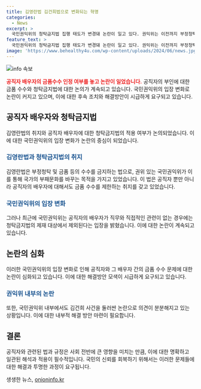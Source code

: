 ```yaml
---
title: 김영란법 김건희법으로 변화되는 혁명
categories:
  - News
excerpt: >
  국민권익위의 청탁금지법 집행 태도가 변경돼 논란이 일고 있다. 권익위는 이전까지 부정청탁과 금품수수를 엄격히 규제해왔지만, 최근에는 공직자의 배우자에 대한 금품수수를 제한하지 않겠다는 입장을 밝히며 태도를 바꿨다. 특히 윤석열 대통령 부부에 대한 명품 수수 사건에 대한 권익위의 종결 결정으로 논란이 커졌다. 이로 인해 권위를 훼손한 것은 권익위 내부 자체였다는 비판이 제기되고 있다.
feature_text: >
  국민권익위의 청탁금지법 집행 태도가 변경돼 논란이 일고 있다. 권익위는 이전까지 부정청탁과 금품수수를 엄격히 규제해왔지만, 최근에는 공직자의 배우자에 대한 금품수수를 제한하지 않겠다는 입장을 밝히며 태도를 바꿨다. 특히 윤석열 대통령 부부에 대한 명품 수수 사건에 대한 권익위의 종결 결정으로 논란이 커졌다. 이로 인해 권위를 훼손한 것은 권익위 내부 자체였다는 비판이 제기되고 있다.
image: 'https://www.behealthy4u.com/wp-content/uploads/2024/06/news.jpg'
---
```


<p><img src="https://www.behealthy4u.com/wp-content/uploads/2024/06/news.jpg" alt="info 속보" /></p>

<p><b><span style="color: #ee2323;">공직자 배우자의 금품수수 인정 여부를 놓고 논란이 일었습니다.</span></b> 공직자의 부인에 대한 금품 수수와 청탁금지법에 대한 논의가 계속되고 있습니다. 국민권익위의 입장 변화로 논란이 커지고 있으며, 이에 대한 후속 조치와 해결방안이 시급하게 요구되고 있습니다. </p>

<h2 data-ke-size="size26">공직자 배우자와 청탁금지법</h2>

<p data-ke-size="size16">김영란법의 취지와 공직자 배우자에 대한 청탁금지법의 적용 여부가 논의되었습니다. 이에 대한 국민권익위의 입장 변화가 논란의 중심이 되었습니다. </p>

<h3><b><span style="color: #1a5490;">김영란법과 청탁금지법의 취지</span></b></h3>

<p data-ke-size="size16">김영란법은 부정청탁 및 금품 등의 수수를 금지하는 법으로, 권위 있는 국민권익위가 이를 통해 국가의 부패문화를 바꾸는 목적을 가지고 있었습니다. 이 법은 공직자 뿐만 아니라 공직자의 배우자에 대해서도 금품 수수를 제한하는 취지를 갖고 있었습니다.</p>

<h3><b><span style="color: #1a5490;">국민권익위의 입장 변화</span></b></h3>

<p data-ke-size="size16">그러나 최근에 국민권익위는 공직자의 배우자가 직무와 직접적인 관련이 없는 경우에는 청탁금지법의 제재 대상에서 제외된다는 입장을 밝혔습니다. 이에 대한 논란이 계속되고 있습니다.</p>

<h2 data-ke-size="size26">논란의 심화</h2>

<p data-ke-size="size16">이러한 국민권익위의 입장 변화로 인해 공직자와 그 배우자 간의 금품 수수 문제에 대한 논란이 심화되고 있습니다. 이에 대한 해결방안 모색이 시급하게 요구되고 있습니다.</p>

<h3><b><span style="color: #1a5490;">권익위 내부의 논란</span></b></h3>

<p data-ke-size="size16">또한, 국민권익위 내부에서도 김건희 사건을 둘러싼 논란으로 의견이 분분해지고 있는 상황입니다. 이에 대한 내부적 해결 방안 마련이 필요합니다.</p>

<h2 data-ke-size="size26">결론</h2>

<p data-ke-size="size16">공직자와 관련된 법과 규정은 사회 전반에 큰 영향을 미치는 만큼, 이에 대한 명확하고 일관된 해석과 적용이 필수적입니다. 국민의 신뢰를 회복하기 위해서는 이러한 문제들에 대한 해결과 투명한 과정이 요구됩니다.</p>
생생한 뉴스, <a href="https://onioninfo.kr" rel="dofollow">onioninfo.kr</a>


